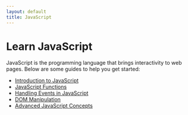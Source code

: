 ```yaml
---
layout: default
title: JavaScript
---
```


<h1>Learn JavaScript</h1>
<p>JavaScript is the programming language that brings interactivity to web pages. Below are some guides to help you get started:</p>

<ul>
  <li><a href="/guides/js-intro">Introduction to JavaScript</a></li>
  <li><a href="/guides/js-functions">JavaScript Functions</a></li>
  <li><a href="/guides/js-events">Handling Events in JavaScript</a></li>
  <li><a href="/guides/js-dom-manipulation">DOM Manipulation</a></li>
  <li><a href="/guides/js-advanced-javascript">Advanced JavaScript Concepts</a></li>
</ul>
